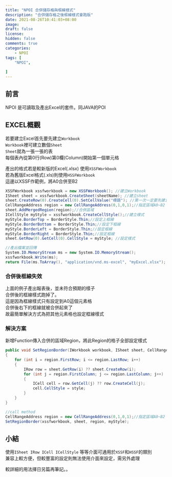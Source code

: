 ```yaml
---
title: "NPOI 合併儲存格與框線樣式"
description: "合併儲存格之後框線樣式會跑版"
date: 2021-08-26T10:41:03+08:00
image: 
draft: false
license: 
hidden: false
comments: true
categories:
    - NPOI
tags: [
    "NPOI",
    
]
---
```


## 前言

NPOI 是可讀取及產出Excel的套件。同JAVA的POI  

## EXCEL概觀

若要建立Excel首先要先建立`Workbook`  
`Workbook`裡可建立數個`Sheet`  
`Sheet`就為一張一張的表  
每個表內從第0行(Row)第0欄(Column)開始第一個單元格  

產出的格式若是較新版的Excel(.xlsx) 使用`XSSFWorkbook`  
若為舊版Excel格式(.xls)則使用`HSSFWorkbook`  
這邊以XSSF作範例，將A0合併至B2  

```C#
XSSFWorkbook xssfworkbook = new XSSFWorkbook(); //建立Workbook
ISheet sheet = xssfworkbook.CreateSheet(sheetName); //建立sheet
sheet.CreateRow(0).CreateCell(0).SetCellValue("標題"); //第一次一定要先建立NewRow NewCell
CellRangeAddress region = new CellRangeAddress(0,1,0,1);//指定區域A0~B2  
sheet.AddMergedRegion(region);//合併區域
ICellStyle myStyle = xssfworkbook.CreateCellStyle();//建立樣式 
myStyle.BorderTop = BorderStyle.Thin;//設定上框線
myStyle.BorderBottom = BorderStyle.Thin;//設定下框線
myStyle.BorderLeft = BorderStyle.Thin;//設定框線
myStyle.BorderRight = BorderStyle.Thin;//設定框線
sheet.GetRow(0).GetCell(0).CellStyle = myStyle; //設定樣式

//產出檔案並回傳
System.IO.MemoryStream ms = new System.IO.MemoryStream();
xssfworkbook.Write(ms);
return File(ms.ToArray(), "application/vnd.ms-excel", "myExcel.xlsx");

```

### 合併後框線失效

上面的例子產出報表後，並未符合預期的樣子  
合併後的框線樣式跑掉了。  
這是因為框線樣式只有設定到A0這個元素格  
合併後右下的框線就被合併起來了  
故最簡單解決方式為把其他元素格也設定框線樣式  

### 解決方案

新增Function傳入合併的區域Region，將此Region的格子全部設定樣式  
```C#
public void SetRegionBorder(IWorkbook workbook, ISheet sheet, CellRangeAddress region, ICellStyle style)
{
    for (int i = region.FirstRow; i <= region.LastRow; i++)
    {
        IRow row = sheet.GetRow(i) ?? sheet.CreateRow(i);
        for (int j = region.FirstColumn; j <= region.LastColumn; j++)
        {
            ICell cell = row.GetCell(j) ?? row.CreateCell(j);
            cell.CellStyle = style;
        }
    }
}

//call method
CellRangeAddress region = new CellRangeAddress(0,1,0,1);//指定區域A0~B2  
SetRegionBorder(xssfworkbook, sheet, region, myStyle);

```

## 小結

使用`ISheet IRow ICell ICellStyle` 等等介面可通用於`XSSF`和`HSSF`的類別  
兼容上較方便，但較豐富的設定則無法使用介面來設定，需另外處理  

較詳細的用法擇日另篇再筆記。。
